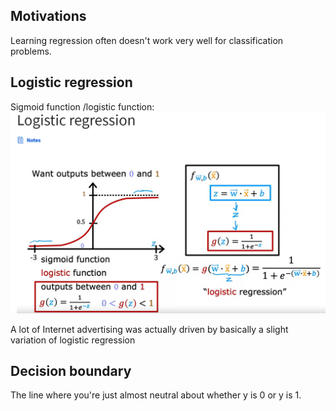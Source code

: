 
## Motivations

Learning regression often doesn't work very well for classification problems.

## Logistic regression
Sigmoid function /logistic function:
![](./logistic-regression.png)

A lot of Internet advertising was actually driven by basically a slight variation of logistic regression


## Decision boundary
The line where you're just almost neutral about whether y is 0 or y is 1.
